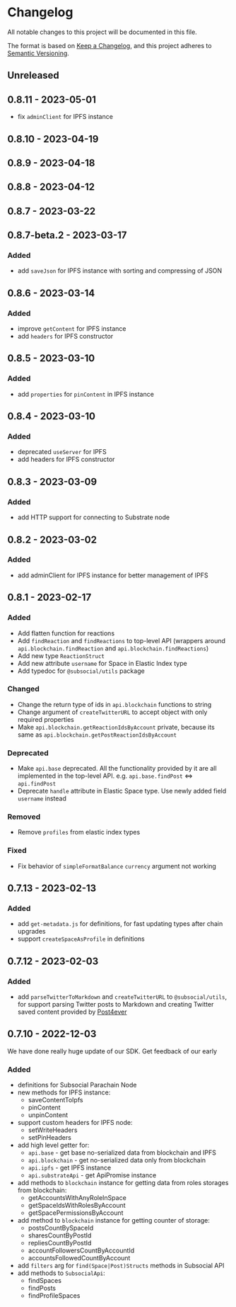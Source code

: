 # Changelog

All notable changes to this project will be documented in this file.

The format is based on [Keep a Changelog](https://keepachangelog.com/en/1.0.0/),
and this project adheres to [Semantic Versioning](https://semver.org/spec/v2.0.0.html).

## Unreleased

## 0.8.11 - 2023-05-01
- fix `adminClient` for IPFS instance

## 0.8.10 - 2023-04-19

## 0.8.9 - 2023-04-18

## 0.8.8 - 2023-04-12

## 0.8.7 - 2023-03-22

## 0.8.7-beta.2 - 2023-03-17
### Added
- add `saveJson` for IPFS instance with sorting and compressing of JSON

## 0.8.6 - 2023-03-14
### Added
- improve `getContent` for IPFS instance
- add `headers` for IPFS constructor

## 0.8.5 - 2023-03-10
### Added
- add `properties` for `pinContent` in IPFS instance

## 0.8.4 - 2023-03-10
### Added
- deprecated `useServer` for IPFS
- add headers for IPFS constructor

## 0.8.3 - 2023-03-09
### Added
- add HTTP support for connecting to Substrate node

## 0.8.2 - 2023-03-02
### Added
- add adminClient for IPFS instance for better management of IPFS

## 0.8.1 - 2023-02-17
### Added
- Add flatten function for reactions
- Add `findReaction` and `findReactions` to top-level API (wrappers around `api.blockchain.findReaction` and `api.blockchain.findReactions`)
- Add new type `ReactionStruct`
- Add new attribute `username` for Space in Elastic Index type
- Add typedoc for `@subsocial/utils` package

### Changed
- Change the return type of ids in `api.blockchain` functions to string
- Change argument of `createTwitterURL` to accept object with only required properties
- Make `api.blockchain.getReactionIdsByAccount` private, because its same as `api.blockchain.getPostReactionIdsByAccount`

### Deprecated
- Make `api.base` deprecated. All the functionality provided by it are all implemented in the top-level API. e.g. `api.base.findPost` <=> `api.findPost`
- Deprecate `handle` attribute in Elastic Space type. Use newly added field `username` instead

### Removed
- Remove `profiles` from elastic index types

### Fixed
- Fix behavior of `simpleFormatBalance` `currency` argument not working

## 0.7.13 - 2023-02-13
### Added
- add `get-metadata.js` for definitions, for fast updating types after chain upgrades
- support `createSpaceAsProfile` in definitions

## 0.7.12 - 2023-02-03
### Added
- add `parseTwitterToMarkdown` and `createTwitterURL` to `@subsocial/utils`, for support parsing Twitter posts to Markdown and creating Twitter saved content provided by [Post4ever](https://post4ever.app)

## 0.7.10 - 2022-12-03
We have done really huge update of our SDK. Get feedback of our early

### Added
- definitions for Subsocial Parachain Node
- new methods for IPFS instance:
  - saveContentToIpfs
  - pinContent
  - unpinContent
- support custom headers for IPFS node:
  - setWriteHeaders
  - setPinHeaders
- add high level getter for:
  - `api.base` - get base no-serialized data from blockchain and IPFS
  - `api.blockchain` - get no-serialized data only from blockchain
  - `api.ipfs` - get IPFS instance
  - `api.substrateApi` - get ApiPromise instance
- add methods to `blockchain` instance for getting data from roles storages from blockchain:
  - getAccountsWithAnyRoleInSpace
  - getSpaceIdsWithRolesByAccount
  - getSpacePermissionsByAccount
- add method to `blockchain` instance for getting counter of storage:
  - postsCountBySpaceId
  - sharesCountByPostId
  - repliesCountByPostId
  - accountFollowersCountByAccountId
  - accountsFollowedCountByAccount
- add `filters` arg for `find(Space|Post)Structs` methods in Subsocial API
- add methods to `SubsocialApi`:
  - findSpaces
  - findPosts
  - findProfileSpaces
